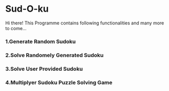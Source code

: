 # Sud-O-ku
Hi there! This Programme contains following functionalities and many more to come...

### 1.Generate Random Sudoku
### 2.Solve Randomely Generated Sudoku
### 3.Solve User Provided Sudoku
### 4.Multiplyer Sudoku Puzzle Solving Game


